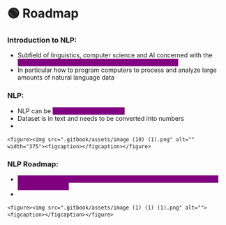 # 🟢 Roadmap

### Introduction to NLP:

* Subfield of linguistics, computer science and AI concerned with the <mark style="color:purple;background-color:purple;">**interactions between computers and human language**</mark>
* In particular how to program computers to process and analyze large amounts of natural language data

### NLP:

* NLP can be <mark style="color:purple;background-color:purple;">**used in ML as well as DL**</mark>
* Dataset is in text and needs to be converted into numbers
*

    <figure><img src=".gitbook/assets/image (10) (1).png" alt="" width="375"><figcaption></figcaption></figure>

### NLP Roadmap:

* <mark style="color:purple;background-color:purple;">**Text preprocessing means how we can clean the data and make the data more usable**</mark>
*

    <figure><img src=".gitbook/assets/image (1) (1) (1).png" alt=""><figcaption></figcaption></figure>
